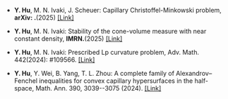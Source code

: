 - <strong>Y. Hu</strong>, M. N. Ivaki, J. Scheuer: Capillary Christoffel-Minkowski problem, <strong>arXiv: .</strong>(2025) [[Link]](https://arxiv.org/pdf/2504.09320)

- <strong>Y. Hu</strong>, M. N. Ivaki: Stability of the cone-volume measure with near constant density, <strong>IMRN.</strong>(2025) [[Link]](https://doi.org/10.1093/imrn/rnaf062)

- <strong>Y. Hu</strong>, M. N. Ivaki: Prescribed Lp curvature problem, Adv. Math. 442(2024): #109566. [[Link]](https://doi.org/10.1016/j.aim.2024.109566)

- <strong>Y. Hu</strong>, Y. Wei, B. Yang, T. L. Zhou: A complete family of Alexandrov–Fenchel inequalities for convex capillary hypersurfaces in the half-space, Math. Ann. 390, 3039--3075 (2024). [[Link]](https://link.springer.com/article/10.1007/s00208-024-02841-9)








